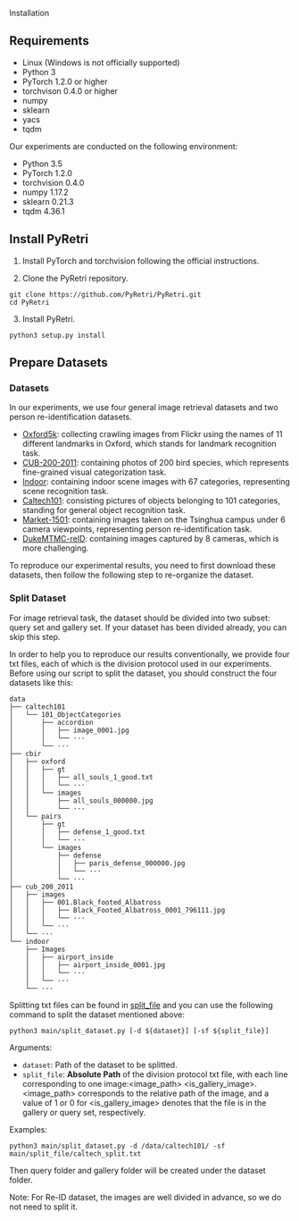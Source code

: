 Installation

## Requirements

- Linux (Windows is not officially supported)
- Python 3
- PyTorch 1.2.0 or higher
- torchvison 0.4.0 or higher
- numpy
- sklearn
- yacs
- tqdm

Our experiments are conducted on the following environment:

- Python 3.5
- PyTorch 1.2.0
- torchvision 0.4.0
- numpy 1.17.2
- sklearn 0.21.3
- tqdm 4.36.1

## Install PyRetri

1. Install PyTorch and torchvision following the official instructions. 

2. Clone the PyRetri repository.

```she
git clone https://github.com/PyRetri/PyRetri.git
cd PyRetri
```

3. Install PyRetri.

```shell
python3 setup.py install
```

## Prepare Datasets

### Datasets

In our experiments, we use four general image retrieval datasets and two person re-identification datasets.

- [Oxford5k](https://www.robots.ox.ac.uk/~vgg/data/oxbuildings/): collecting crawling images from Flickr using the names of 11 different landmarks in Oxford, which stands for landmark recognition task.
- [CUB-200-2011](http://www.vision.caltech.edu/visipedia/CUB-200-2011.html): containing photos of 200 bird species, which represents fine-grained visual categorization task.
- [Indoor](http://web.mit.edu/torralba/www/indoor.html): containing indoor scene images with 67 categories, representing scene recognition task.
- [Caltech101](http://www.vision.caltech.edu/Image_Datasets/Caltech101/): consisting pictures of objects belonging to 101 categories, standing for general object recognition task.
- [Market-1501](http://www.liangzheng.com.cn/Project/project_reid.html): containing images taken on the Tsinghua campus under 6 camera viewpoints, representing person re-identification task.
- [DukeMTMC-reID](https://drive.google.com/file/d/1jjE85dRCMOgRtvJ5RQV9-Afs-2_5dY3O/view): containing images captured by 8 cameras, which is more challenging.

To reproduce our experimental results, you need to first download these datasets, then follow the following step to re-organize the dataset.

### Split Dataset

For image retrieval task, the dataset should be divided into two subset: query set and gallery set. If your dataset has been divided already, you can skip this step.

In order to help you to reproduce our results conventionally, we provide four txt files, each of which is the division protocol used in our experiments. Before using our script to split the dataset,  you should construct the four datasets like this:

```shell
data
├── caltech101
│   └── 101_ObjectCategories
│       ├── accordion
│       │   ├── image_0001.jpg
│       │   └── ··· 
│       └── ···  
├── cbir
│   ├── oxford
│   │   ├── gt
│   │   │   ├── all_souls_1_good.txt
│   │   │   └── ··· 
│   │   └── images
│   │       ├── all_souls_000000.jpg
│   │       └── ··· 
│   └── pairs
│       ├── gt
│       │   ├── defense_1_good.txt
│       │   └── ··· 
│       └── images
│           ├── defense
│           │   ├── paris_defense_000000.jpg
│           │   └── ··· 
│           └── ··· 
├── cub_200_2011
│   ├── images
│   │   ├── 001.Black_footed_Albatross
│   │   │   ├── Black_Footed_Albatross_0001_796111.jpg
│   │   │   └── ··· 
│   │   └── ···
│   └── ···
└── indoor
    ├── Images
    │ 	├── airport_inside
    │ 	│   ├── airport_inside_0001.jpg
    │ 	│   └── ··· 
    │   └── ···
    └── ···

```

Splitting txt files can be found in [split_file](../main/split_file) and you can use the following command to split the dataset mentioned above:

```shell
python3 main/split_dataset.py [-d ${dataset}] [-sf ${split_file}]
```

Arguments:

- `dataset`: Path of the dataset to be splitted.
- `split_file`: **Absolute Path** of the division protocol txt file, with each line corresponding to one image:<image_path> <is_gallery_image>. <image_path> corresponds to the relative path of the image, and a value of 1 or 0 for <is_gallery_image> denotes that the file is in the gallery or query set, respectively.

Examples:

```shell
python3 main/split_dataset.py -d /data/caltech101/ -sf main/split_file/caltech_split.txt
```

Then query folder and gallery folder will be created under the dataset folder.

Note: For Re-ID dataset, the images are well divided in advance, so we do not need to split it.
